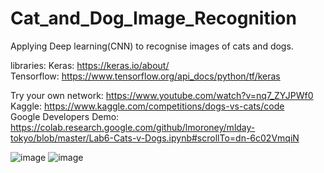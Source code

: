 # Cat_and_Dog_Image_Recognition
Applying Deep learning(CNN) to recognise images of cats and dogs.

libraries:
Keras:  https://keras.io/about/ <br>
Tensorflow: https://www.tensorflow.org/api_docs/python/tf/keras

Try your own network: https://www.youtube.com/watch?v=nq7_ZYJPWf0 <br>
Kaggle: https://www.kaggle.com/competitions/dogs-vs-cats/code  <br>
Google Developers Demo: https://colab.research.google.com/github/lmoroney/mlday-tokyo/blob/master/Lab6-Cats-v-Dogs.ipynb#scrollTo=dn-6c02VmqiN

![image](https://user-images.githubusercontent.com/63104472/233491682-91547193-d90c-4ea0-8772-8b5ed5746c78.png)
![image](https://user-images.githubusercontent.com/63104472/233491894-3ef1027d-5b64-4ea7-89b4-4a493e2fffca.png)

